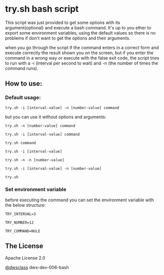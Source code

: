 # try.sh bash script

This script was just provided to get some options with its argument(optional) and execute a bash command. It's up to you ether to export some environment variables, using the default values so there is no problems if don't want to get the options and their arguments.

when you go through the script if the command enters in a correct form and execute correctly the result shown you on the screen, but if you enter the command in a wrong way or execute with the false exit code, the script tries to run with a -i (interval per second to wait) and -n (the number of times the command runs). 

## **How to use:**

### Default usage:

`try.sh -i [interval-value] -n [number-value] command`

but you can use it without options and arguments:

`try.sh -n [number-value] command`

`try.sh -i [interval-value] command`

`try.sh command`

`try.sh -i [interval-value]`

`try.sh -n -n [number-value]`

`try.sh -i [interval-value] -n [number-value]`

`try.sh`

### Set environment variable

before executing the command you can set the environment variable with the below structure:

`TRY_INTERVAL=3`

`TRY_NUMBER=12`

`TRY_COMMAND=NULE`

## The License

Apache License 2.0

[@dwsclass](https://github.com/Ali-Neyestan/dws-dev-006-bash2) dws-dev-006-bash